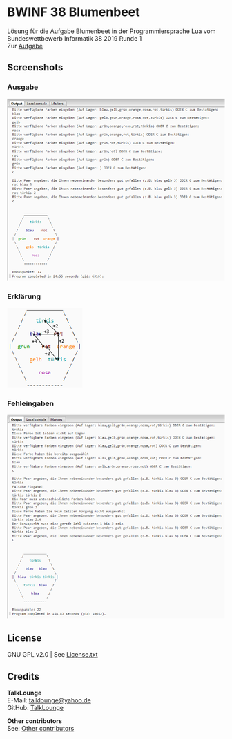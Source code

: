 # BWINF 38 Blumenbeet
Lösung für die Aufgabe Blumenbeet in der Programmiersprache Lua vom Bundeswettbewerb Informatik 38 2019 Runde 1  
Zur [Aufgabe](https://bwinf.de/fileadmin/BwInf/38/BwInf38-Aufgabenblatt.pdf "Zur Blumenbeet Aufgabe")

## Screenshots
### Ausgabe
![Screenshot der Ausgabe](https://github.com/TalkLounge/bwinf_38_blumenbeet/blob/master/output.png "Screenshot der Ausgabe")
### Erklärung
![Screenshot zur Erklärung](https://github.com/TalkLounge/bwinf_38_blumenbeet/blob/master/explanation.png "Screenshot zur Erklärung")
### Fehleingaben
![Screenshot mit Fehleingaben](https://github.com/TalkLounge/bwinf_38_blumenbeet/blob/master/misentry.png "Screenshot mit Fehleingaben")

## License
GNU GPL v2.0 | See [License.txt](https://github.com/TalkLounge/bwinf_38_blumenbeet/blob/master/License.txt "Link to License.txt")

## Credits
**TalkLounge**  
E-Mail: talklounge@yahoo.de  
GitHub: [TalkLounge](https://github.com/TalkLounge/ "Link to TalkLounge's GitHub account")  

**Other contributors**  
See: [Other contributors](https://github.com/TalkLounge/bwinf_38_blumenbeet/graphs/contributors "Link to other contributors")
